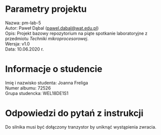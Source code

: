 # Parametry projektu

Nazwa: pm-lab-5  
Autor: Paweł Dąbal (pawel.dabal@wat.edu.pl)  
Opis: Projekt bazowy repozytorium na piąte spotkanie laboratoryjne z przedmiotu _Techniki mikroprocesorowej_.  
Wersja: v1.0  
Data: 10.06.2020 r.

# Informacje o studencie

Imię i nazwisko studenta: Joanna Freliga  
Numer albumu: 72526  
Grupa studencka: WEL18DE1S1

# Odpowiedzi do pytań z instrukcji
Do silnika musi być dołączony tranzystor by uniknąć wystąpienia zwracia.
